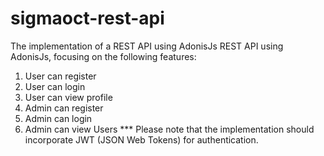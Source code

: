 # sigmaoct-rest-api
The implementation of a REST API using AdonisJs
REST API using AdonisJs, focusing on the following features:

1. User can register
2. User can login
3. User can view profile
4. Admin can register
5. Admin can login
6. Admin can view Users
*** Please note that the implementation should incorporate JWT (JSON Web
Tokens) for authentication.

